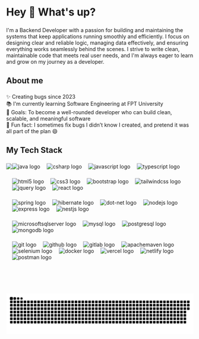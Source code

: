 <h1 align="left">Hey 👋 What's up?</h1>

###

<p align="left">I'm a Backend Developer with a passion for building and maintaining the systems that keep applications running smoothly and efficiently. I focus on designing clear and reliable logic, managing data effectively, and ensuring everything works seamlessly behind the scenes. I strive to write clean, maintainable code that meets real user needs, and I'm always eager to learn and grow on my journey as a developer.</p>

###

<h2 align="left">About me</h2>

###

<p align="left">✨ Creating bugs since 2023  <br>📚 I'm currently learning Software Engineering at FPT University  <br>🎯 Goals: To become a well-rounded developer who can build clean, scalable, and meaningful software  <br>🎲 Fun fact: I sometimes fix bugs I didn’t know I created, and pretend it was all part of the plan 😄</p>

###

<h2 align="left">My Tech Stack</h2>

###

<img align="left" height="350" src="https://media.giphy.com/media/v1.Y2lkPTc5MGI3NjExc2x2cGNkbXQzd3lhdGhmcG5iMHV0emU3cHhodmpna2V5ZzA5d2c1YSZlcD12MV9naWZzX3NlYXJjaCZjdD1n/Npdl9kOaKFJHuRCBGx/giphy.gif"  />

###

<div align="left">
  <img src="https://cdn.jsdelivr.net/gh/devicons/devicon/icons/java/java-original.svg" height="40" alt="java logo"  />
  <img width="10" />
  <img src="https://cdn.jsdelivr.net/gh/devicons/devicon/icons/csharp/csharp-original.svg" height="40" alt="csharp logo"  />
  <img width="10" />
  <img src="https://cdn.jsdelivr.net/gh/devicons/devicon/icons/javascript/javascript-original.svg" height="40" alt="javascript logo"  />
  <img width="10" />
  <img src="https://cdn.jsdelivr.net/gh/devicons/devicon/icons/typescript/typescript-original.svg" height="40" alt="typescript logo"  />
</div>

###

<div align="left">
  <img src="https://cdn.jsdelivr.net/gh/devicons/devicon/icons/html5/html5-original.svg" height="40" alt="html5 logo"  />
  <img width="10" />
  <img src="https://cdn.jsdelivr.net/gh/devicons/devicon/icons/css3/css3-original.svg" height="40" alt="css3 logo"  />
  <img width="10" />
  <img src="https://cdn.jsdelivr.net/gh/devicons/devicon/icons/bootstrap/bootstrap-original.svg" height="40" alt="bootstrap logo"  />
  <img width="10" />
  <img src="https://cdn.simpleicons.org/tailwindcss/06B6D4" height="40" alt="tailwindcss logo"  />
  <img width="10" />
  <img src="https://cdn.jsdelivr.net/gh/devicons/devicon/icons/jquery/jquery-original.svg" height="40" alt="jquery logo"  />
  <img width="10" />
  <img src="https://cdn.simpleicons.org/react/61DAFB" height="40" alt="react logo"  />
</div>

###

<div align="left">
  <img src="https://cdn.simpleicons.org/spring/6DB33F" height="40" alt="spring logo"  />
  <img width="10" />
  <img src="https://cdn.simpleicons.org/hibernate/59666C" height="40" alt="hibernate logo"  />
  <img width="10" />
  <img src="https://skillicons.dev/icons?i=dotnet" height="40" alt="dot-net logo"  />
  <img width="10" />
  <img src="https://cdn.simpleicons.org/nodedotjs/339933" height="40" alt="nodejs logo"  />
  <img width="10" />
  <img src="https://skillicons.dev/icons?i=express" height="40" alt="express logo"  />
  <img width="10" />
  <img src="https://cdn.simpleicons.org/nestjs/E0234E" height="40" alt="nestjs logo"  />
</div>

###

<div align="left">
  <img src="https://cdn.jsdelivr.net/gh/devicons/devicon/icons/microsoftsqlserver/microsoftsqlserver-plain.svg" height="40" alt="microsoftsqlserver logo"  />
  <img width="10" />
  <img src="https://cdn.jsdelivr.net/gh/devicons/devicon/icons/mysql/mysql-original.svg" height="40" alt="mysql logo"  />
  <img width="10" />
  <img src="https://cdn.jsdelivr.net/gh/devicons/devicon/icons/postgresql/postgresql-original.svg" height="40" alt="postgresql logo"  />
  <img width="10" />
  <img src="https://cdn.simpleicons.org/mongodb/47A248" height="40" alt="mongodb logo"  />
</div>

###

<div align="left">
  <img src="https://cdn.jsdelivr.net/gh/devicons/devicon/icons/git/git-original.svg" height="40" alt="git logo"  />
  <img width="10" />
  <img src="https://skillicons.dev/icons?i=github" height="40" alt="github logo"  />
  <img width="10" />
  <img src="https://cdn.jsdelivr.net/gh/devicons/devicon/icons/gitlab/gitlab-original.svg" height="40" alt="gitlab logo"  />
  <img width="10" />
  <img src="https://cdn.simpleicons.org/apachemaven/C71A36" height="40" alt="apachemaven logo"  />
  <img width="10" />
  <img src="https://skillicons.dev/icons?i=selenium" height="40" alt="selenium logo"  />
  <img width="10" />
  <img src="https://cdn.simpleicons.org/docker/2496ED" height="40" alt="docker logo"  />
  <img width="10" />
  <img src="https://skillicons.dev/icons?i=vercel" height="40" alt="vercel logo"  />
  <img width="10" />
  <img src="https://cdn.simpleicons.org/netlify/00C7B7" height="40" alt="netlify logo"  />
  <img width="10" />
  <img src="https://cdn.simpleicons.org/postman/FF6C37" height="40" alt="postman logo"  />
</div>

###

<img src="https://github.com/nvtai24/nvtai24/blob/main/output/snake-dark.svg" alt="Snake animation" />

###


